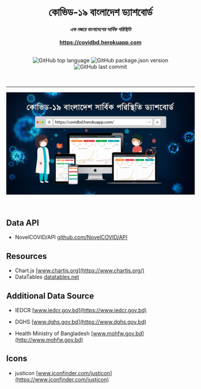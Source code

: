 <div align="center">
    <h1>কোভিড-১৯ বাংলাদেশ ড্যাশবোর্ড</h1>
    <strong><i>এক নজরে বাংলাদেশের সার্বিক পরিস্থিতি </i></strong>
<br><br>
    <strong><a href="https://covidbd.herokuapp.com/"> https://covidbd.herokuapp.com</a> </strong>
<br><br>

![GitHub top language](https://img.shields.io/github/languages/top/jobayerarman/covidbd)
![GitHub package.json version](https://img.shields.io/github/package-json/v/jobayerarman/covidbd)
![GitHub last commit](https://img.shields.io/github/last-commit/jobayerarman/covidbd)<br>

<br><hr>
![Alt text](/public/images/metatag.jpg?raw=true "Covid BD")
</div>
<br>

## Data API

* NovelCOVID/API
[github.com/NovelCOVID/API](https://github.com/NovelCOVID/API)

## Resources
* Chart.js
[www.chartjs.org](https://www.chartjs.org/)
* DataTables
[datatables.net](https://datatables.net/)

## Additional Data Source

* IEDCR
[www.iedcr.gov.bd](https://www.iedcr.gov.bd)

* DGHS
[www.dghs.gov.bd](https://www.dghs.gov.bd)

* Health Ministry of Bangladesh
[www.mohfw.gov.bd](http://www.mohfw.gov.bd)

## Icons
* justicon
[www.iconfinder.com/justicon](https://www.iconfinder.com/justicon)
